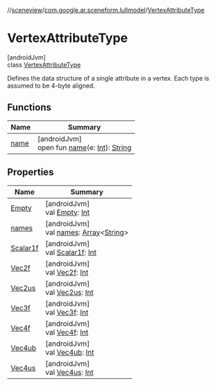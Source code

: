 //[sceneview](../../../index.md)/[com.google.ar.sceneform.lullmodel](../index.md)/[VertexAttributeType](index.md)

# VertexAttributeType

[androidJvm]\
class [VertexAttributeType](index.md)

Defines the data structure of a single attribute in a vertex. Each type is assumed to be 4-byte aligned.

## Functions

| Name | Summary |
|---|---|
| [name](name.md) | [androidJvm]<br>open fun [name](name.md)(e: [Int](https://kotlinlang.org/api/latest/jvm/stdlib/kotlin/-int/index.html)): [String](https://developer.android.com/reference/kotlin/java/lang/String.html) |

## Properties

| Name | Summary |
|---|---|
| [Empty](-empty.md) | [androidJvm]<br>val [Empty](-empty.md): [Int](https://kotlinlang.org/api/latest/jvm/stdlib/kotlin/-int/index.html) |
| [names](names.md) | [androidJvm]<br>val [names](names.md): [Array](https://kotlinlang.org/api/latest/jvm/stdlib/kotlin/-array/index.html)&lt;[String](https://developer.android.com/reference/kotlin/java/lang/String.html)&gt; |
| [Scalar1f](-scalar1f.md) | [androidJvm]<br>val [Scalar1f](-scalar1f.md): [Int](https://kotlinlang.org/api/latest/jvm/stdlib/kotlin/-int/index.html) |
| [Vec2f](-vec2f.md) | [androidJvm]<br>val [Vec2f](-vec2f.md): [Int](https://kotlinlang.org/api/latest/jvm/stdlib/kotlin/-int/index.html) |
| [Vec2us](-vec2us.md) | [androidJvm]<br>val [Vec2us](-vec2us.md): [Int](https://kotlinlang.org/api/latest/jvm/stdlib/kotlin/-int/index.html) |
| [Vec3f](-vec3f.md) | [androidJvm]<br>val [Vec3f](-vec3f.md): [Int](https://kotlinlang.org/api/latest/jvm/stdlib/kotlin/-int/index.html) |
| [Vec4f](-vec4f.md) | [androidJvm]<br>val [Vec4f](-vec4f.md): [Int](https://kotlinlang.org/api/latest/jvm/stdlib/kotlin/-int/index.html) |
| [Vec4ub](-vec4ub.md) | [androidJvm]<br>val [Vec4ub](-vec4ub.md): [Int](https://kotlinlang.org/api/latest/jvm/stdlib/kotlin/-int/index.html) |
| [Vec4us](-vec4us.md) | [androidJvm]<br>val [Vec4us](-vec4us.md): [Int](https://kotlinlang.org/api/latest/jvm/stdlib/kotlin/-int/index.html) |

